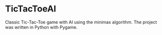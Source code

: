 # TicTacToeAI
Classic Tic-Tac-Toe game with AI using the minimax algorithm. The project was written in Python with Pygame.
